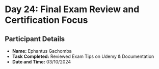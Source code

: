 # Day 24: Final Exam Review and Certification Focus
## Participant Details

- **Name:** Ephantus Gachomba
- **Task Completed:**  Reviewed Exam Tips on Udemy & Documentation
- **Date and Time:** 03/10/2024 
